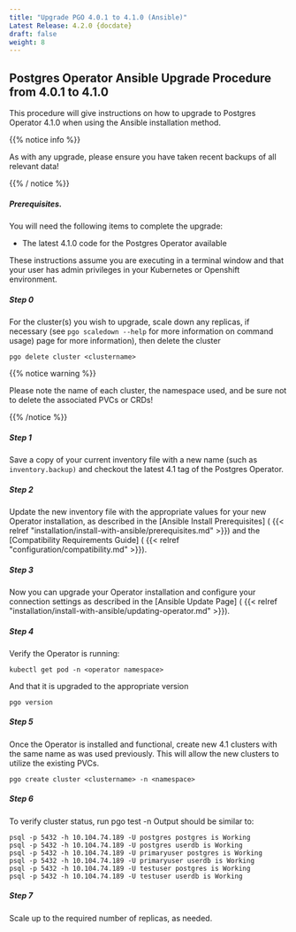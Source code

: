 ```yaml
---
title: "Upgrade PGO 4.0.1 to 4.1.0 (Ansible)"
Latest Release: 4.2.0 {docdate}
draft: false
weight: 8
---
```


## Postgres Operator Ansible Upgrade Procedure from 4.0.1 to 4.1.0

This procedure will give instructions on how to upgrade to Postgres Operator 4.1.0 when using the Ansible installation method.

{{% notice info %}}

As with any upgrade, please ensure you have taken recent backups of all relevant data!

{{% / notice %}}

##### Prerequisites.
You will need the following items to complete the upgrade:

* The latest 4.1.0 code for the Postgres Operator available

These instructions assume you are executing in a terminal window and that your user has admin privileges in your Kubernetes or Openshift environment.


##### Step 0
For the cluster(s) you wish to upgrade, scale down any replicas, if necessary (see `pgo scaledown --help` for more information on command usage) page for more information), then delete the cluster

	pgo delete cluster <clustername>

{{% notice warning %}}

Please note the name of each cluster, the namespace used, and be sure not to delete the associated PVCs or CRDs!

{{% /notice %}}


##### Step 1

Save a copy of your current inventory file with a new name (such as `inventory.backup)` and checkout the latest 4.1 tag of the Postgres Operator.


##### Step 2
Update the new inventory file with the appropriate values for your new Operator installation, as described in the [Ansible Install Prerequisites] ( {{< relref "installation/install-with-ansible/prerequisites.md" >}}) and the [Compatibility Requirements Guide] ( {{< relref "configuration/compatibility.md" >}}).


##### Step 3

Now you can upgrade your Operator installation and configure your connection settings as described in the [Ansible Update Page] ( {{< relref "installation/install-with-ansible/updating-operator.md" >}}).


##### Step 4
Verify the Operator is running:

    kubectl get pod -n <operator namespace>

And that it is upgraded to the appropriate version

    pgo version

##### Step 5
Once the Operator is installed and functional, create new 4.1 clusters with the same name as was used previously. This will allow the new clusters to utilize the existing PVCs.

	pgo create cluster <clustername> -n <namespace>

##### Step 6
To verify cluster status, run
        pgo test <clustername> -n <namespace>
Output should be similar to:
```
psql -p 5432 -h 10.104.74.189 -U postgres postgres is Working
psql -p 5432 -h 10.104.74.189 -U postgres userdb is Working
psql -p 5432 -h 10.104.74.189 -U primaryuser postgres is Working
psql -p 5432 -h 10.104.74.189 -U primaryuser userdb is Working
psql -p 5432 -h 10.104.74.189 -U testuser postgres is Working
psql -p 5432 -h 10.104.74.189 -U testuser userdb is Working
```
##### Step 7
Scale up to the required number of replicas, as needed.

